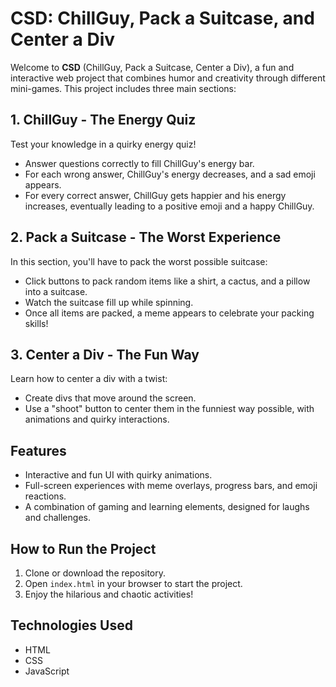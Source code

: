# CSD: ChillGuy, Pack a Suitcase, and Center a Div

Welcome to **CSD** (ChillGuy, Pack a Suitcase, Center a Div), a fun and interactive web project that combines humor and creativity through different mini-games. This project includes three main sections:

## 1. **ChillGuy - The Energy Quiz**
Test your knowledge in a quirky energy quiz! 
- Answer questions correctly to fill ChillGuy's energy bar.
- For each wrong answer, ChillGuy's energy decreases, and a sad emoji appears.
- For every correct answer, ChillGuy gets happier and his energy increases, eventually leading to a positive emoji and a happy ChillGuy.

## 2. **Pack a Suitcase - The Worst Experience**
In this section, you'll have to pack the worst possible suitcase:
- Click buttons to pack random items like a shirt, a cactus, and a pillow into a suitcase.
- Watch the suitcase fill up while spinning.
- Once all items are packed, a meme appears to celebrate your packing skills!

## 3. **Center a Div - The Fun Way**
Learn how to center a div with a twist:
- Create divs that move around the screen.
- Use a "shoot" button to center them in the funniest way possible, with animations and quirky interactions.

## Features
- Interactive and fun UI with quirky animations.
- Full-screen experiences with meme overlays, progress bars, and emoji reactions.
- A combination of gaming and learning elements, designed for laughs and challenges.

## How to Run the Project
1. Clone or download the repository.
2. Open `index.html` in your browser to start the project.
3. Enjoy the hilarious and chaotic activities!

## Technologies Used
- HTML
- CSS
- JavaScript

